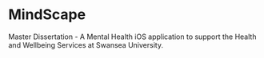 # MindScape
Master Dissertation - A Mental Health iOS application to support the Health and Wellbeing Services at Swansea University.
